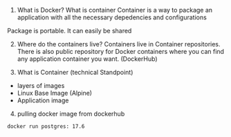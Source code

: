 1. What is Docker? What is container
Container is a way to package an application with all the necessary depedencies and configurations

Package is portable. It can easily be shared

2. Where do the containers live?
Containers live in Container repositories. There is also public repository for Docker containers where you can
find any application container you want. (DockerHub)

3. What is Container (technical Standpoint)
* layers of images
* Linux Base Image (Alpine)
* Application image


4. pulling docker image from dockerhub
```bash
docker run postgres: 17.6
```